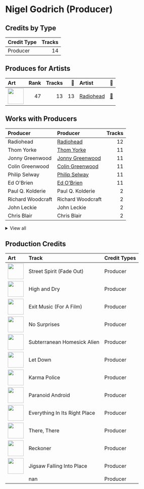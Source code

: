 # Nigel Godrich (Producer)

## Credits by Type

| Credit Type | Tracks |
|:---|---:|
| Producer | 14 |

## Produces for Artists

| Art | Rank | Tracks | 💚 | Artist | 🔗 |
|:---|---:|---:|---:|:---|:---|
| <img src="https://i.scdn.co/image/ab6761610000e5eba03696716c9ee605006047fd" alt="" width="50" /> | 47 | 13 | 13 | [Radiohead](../../artists/radiohead/overview.md) | [🔗](https://open.spotify.com/artist/4Z8W4fKeB5YxbusRsdQVPb) |

## Works with Producers

| Producer | Producer | Tracks |
|:---|:---|---:|
| Radiohead | [Radiohead](../radiohead/overview.md) | 12 |
| Thom Yorke | [Thom Yorke](../thom_yorke/overview.md) | 11 |
| Jonny Greenwood | [Jonny Greenwood](../jonny_greenwood/overview.md) | 11 |
| Colin Greenwood | [Colin Greenwood](../colin_greenwood/overview.md) | 11 |
| Philip Selway | [Philip Selway](../philip_selway/overview.md) | 11 |
| Ed O'Brien | [Ed O'Brien](../ed_o_brien/overview.md) | 11 |
| Paul Q. Kolderie | Paul Q. Kolderie | 2 |
| Richard Woodcraft | Richard Woodcraft | 2 |
| John Leckie | John Leckie | 2 |
| Chris Blair | Chris Blair | 2 |


<details>
<summary>View all</summary>

| Producer | Producer | Tracks |
|:---|:---|---:|
| Sean Slade | Sean Slade | 2 |
| Chris Brown | Chris Brown | 2 |
| Dan Grech-Marguerat | Dan Grech-Marguerat | 2 |
| Jim Warren | Jim Warren | 2 |
| Hugo Nicolson | Hugo Nicolson | 2 |
| Darrell Thorp | Darrell Thorp | 1 |
| Gerard Navarro | Gerard Navarro | 1 |
| Graeme Stewart | Graeme Stewart | 1 |

</details>


## Production Credits

| Art | Track | Credit Types |
|:---|:---|:---|
| <img src="https://i.scdn.co/image/ab67616d0000b2739293c743fa542094336c5e12" alt="" width="50" /> | Street Spirit (Fade Out) | Producer |
| <img src="https://i.scdn.co/image/ab67616d0000b2739293c743fa542094336c5e12" alt="" width="50" /> | High and Dry | Producer |
| <img src="https://i.scdn.co/image/ab67616d0000b273c8b444df094279e70d0ed856" alt="" width="50" /> | Exit Music (For A Film) | Producer |
| <img src="https://i.scdn.co/image/ab67616d0000b273c8b444df094279e70d0ed856" alt="" width="50" /> | No Surprises | Producer |
| <img src="https://i.scdn.co/image/ab67616d0000b273c8b444df094279e70d0ed856" alt="" width="50" /> | Subterranean Homesick Alien | Producer |
| <img src="https://i.scdn.co/image/ab67616d0000b273c8b444df094279e70d0ed856" alt="" width="50" /> | Let Down | Producer |
| <img src="https://i.scdn.co/image/ab67616d0000b273c8b444df094279e70d0ed856" alt="" width="50" /> | Karma Police | Producer |
| <img src="https://i.scdn.co/image/ab67616d0000b273c8b444df094279e70d0ed856" alt="" width="50" /> | Paranoid Android | Producer |
| <img src="https://i.scdn.co/image/ab67616d0000b2736c7112082b63beefffe40151" alt="" width="50" /> | Everything In Its Right Place | Producer |
| <img src="https://i.scdn.co/image/ab67616d0000b2730da53e8f58e59f28a79c10c7" alt="" width="50" /> | There, There | Producer |
| <img src="https://i.scdn.co/image/ab67616d0000b273de3c04b5fc750b68899b20a9" alt="" width="50" /> | Reckoner | Producer |
| <img src="https://i.scdn.co/image/ab67616d0000b273de3c04b5fc750b68899b20a9" alt="" width="50" /> | Jigsaw Falling Into Place | Producer |
| | nan | Producer |
